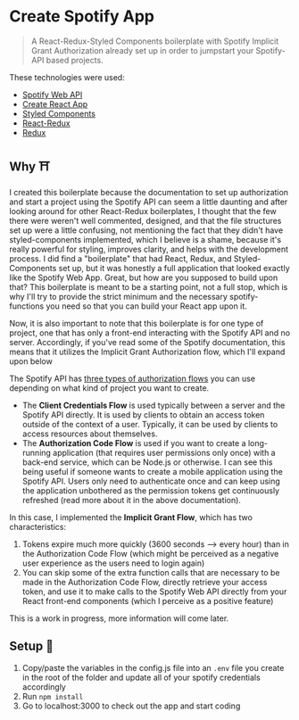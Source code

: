 # Create Spotify App

> A React-Redux-Styled Components boilerplate with Spotify Implicit Grant Authorization already set up in order to jumpstart your Spotify-API based projects.

These technologies were used:

- [Spotify Web API](https://developer.spotify.com/documentation/web-api/)
- [Create React App](https://github.com/facebook/create-react-app)
- [Styled Components](https://www.styled-components.com/)
- [React-Redux](https://react-redux.js.org/)
- [Redux](https://redux.js.org/)


## Why ⛩

I created this boilerplate because the documentation to set up authorization and start a project using the Spotify API can seem a little daunting and after looking around for other React-Redux boilerplates, I thought that the few there were weren't well commented, designed, and that the file structures set up were a little confusing, not mentioning the fact that they didn't have styled-components implemented, which I believe is a shame, because it's really powerful for styling, improves clarity, and helps with the development process. I did find a "boilerplate" that had React, Redux, and Styled-Components set up, but it was honestly a full application that looked exactly like the Spotify Web App. Great, but how are you supposed to build upon that? This boilerplate is meant to be a starting point, not a full stop, which is why I'll try to provide the strict minimum and the necessary spotify-functions you need so that you can build your React app upon it.

Now, it is also important to note that this boilerplate is for one type of project, one that has only a front-end interacting with the Spotify API and no server. Accordingly, if you've read some of the Spotify documentation, this means that it utilizes the Implicit Grant Authorization flow, which I'll expand upon below

The Spotify API has [three types of authorization flows](https://developer.spotify.com/documentation/general/guides/authorization-guide/) you can use depending on what kind of project you want to create.

- The **Client Credentials Flow** is used typically between a server and the Spotify API directly. It is used by clients to obtain an access token outside of the context of a user. Typically, it can be used by clients to access resources about themselves.
- The **Authorization Code Flow** is used if you want to create a long-running application (that requires user permissions only once) with a back-end service, which can be Node.js or otherwise. I can see this being useful if someone wants to create a mobile application using the Spotify API. Users only need to authenticate once and can keep using the application unbothered as the permission tokens get continuously refreshed (read more about it in the above documentation).

In this case, I implemented the **Implicit Grant Flow**, which has two characteristics:

1. Tokens expire much more quickly (3600 seconds --> every hour) than in the Authorization Code Flow (which might be perceived as a negative user experience as the users need to login again)
2. You can skip some of the extra function calls that are necessary to be made in the Authorization Code Flow, directly retrieve your access token, and use it to make calls to the Spotify Web API directly from your React front-end components (which I perceive as a positive feature)

This is a work in progress, more information will come later.

## Setup 🥊

1. Copy/paste the variables in the config.js file into an `.env` file you create in the root of the folder and update all of your spotify credentials accordingly
2. Run `npm install`
3. Go to localhost:3000 to check out the app and start coding